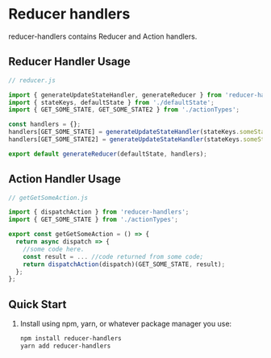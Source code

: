 # Reducer handlers

reducer-handlers contains Reducer and Action handlers.

## Reducer Handler Usage

``` javascript
// reducer.js

import { generateUpdateStateHandler, generateReducer } from 'reducer-handlers';
import { stateKeys, defaultState } from './defaultState';
import { GET_SOME_STATE, GET_SOME_STATE2 } from './actionTypes';

const handlers = {};
handlers[GET_SOME_STATE] = generateUpdateStateHandler(stateKeys.someState);
handlers[GET_SOME_STATE2] = generateUpdateStateHandler(stateKeys.someState2);

export default generateReducer(defaultState, handlers);
```

## Action Handler Usage
``` javascript
// getGetSomeAction.js

import { dispatchAction } from 'reducer-handlers';
import { GET_SOME_STATE } from './actionTypes';

export const getGetSomeAction = () => {
  return async dispatch => {
    //some code here.
    const result = ... //code returned from some code;
    return dispatchAction(dispatch)(GET_SOME_STATE, result);
  };
};
```

## Quick Start

1. Install using npm, yarn, or whatever package manager you use:

   ``` bash
   npm install reducer-handlers
   yarn add reducer-handlers
   ```
